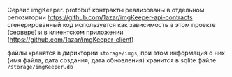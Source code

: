 Сервис imgKeeper. 
protobuf контракты реализованы в отдельном репозитории https://github.com/1azar/imgKeeper-api-contracts сгенерированный код используется как зависимость в этом проекте (сервере) и в клиентском приложении (https://github.com/1azar/imgKeeper-client)

файлы хранятся в дириктории `storage/imgs`, при этом информация о них (имя файла, дата создания, дата обновления) хранится в sqlite файле `/storage/imgKeeper.db` 
